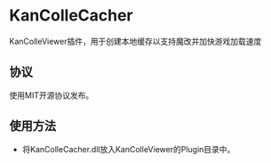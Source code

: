 ﻿KanColleCacher
====================
KanColleViewer插件，用于创建本地缓存以支持魔改并加快游戏加载速度

协议
--------------------
使用MIT开源协议发布。

使用方法
--------------------
* 将KanColleCacher.dll放入KanColleViewer的Plugin目录中。
